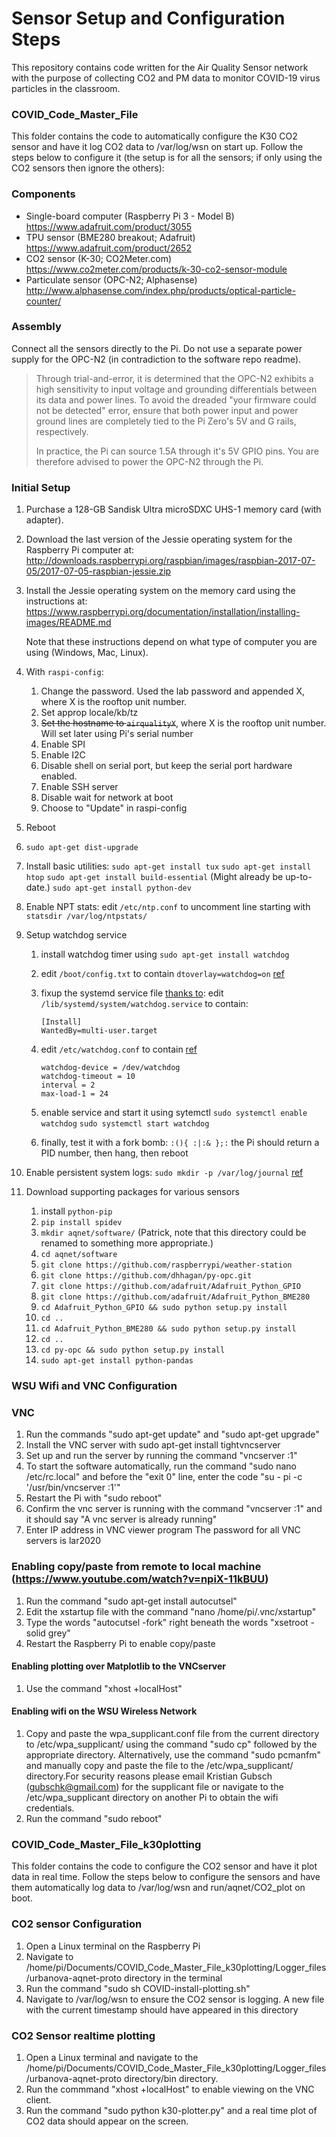 # Sensor Setup and Configuration Steps
This repository contains code written for the Air Quality Sensor network with the purpose of collecting CO2 and PM data to monitor COVID-19 virus particles in the classroom.

### COVID_Code_Master_File 
This folder contains the code to automatically configure the K30 CO2 sensor and have it log CO2 data to /var/log/wsn on start up. Follow the steps below to configure it (the setup is for all the sensors; if only using the CO2 sensors then ignore the others):

### Components

* Single-board computer (Raspberry Pi 3 - Model B)
    <https://www.adafruit.com/product/3055>
* TPU sensor (BME280 breakout; Adafruit)
    <https://www.adafruit.com/product/2652>
* CO2 sensor (K-30; CO2Meter.com)
    <https://www.co2meter.com/products/k-30-co2-sensor-module>
* Particulate sensor (OPC-N2; Alphasense)
    <http://www.alphasense.com/index.php/products/optical-particle-counter/>

### Assembly

Connect all the sensors directly to the Pi. Do not use a separate power supply
for the OPC-N2 (in contradiction to the software repo readme).

> Through trial-and-error, it is determined that the OPC-N2 exhibits a high
> sensitivity to input voltage and grounding differentials between its data
> and power lines. To avoid the dreaded "your firmware could not be detected"
> error, ensure that both power input and power ground lines are completely
> tied to the Pi Zero's 5V and G rails, respectively. 
>
> In practice, the Pi can source 1.5A through it's 5V GPIO pins. You are
> therefore advised to power the OPC-N2 through the Pi. 

### Initial Setup

1. Purchase a 128-GB Sandisk Ultra microSDXC UHS-1 memory card (with adapter).

2. Download the last version of the Jessie operating system for the Raspberry Pi computer at:
       http://downloads.raspberrypi.org/raspbian/images/raspbian-2017-07-05/2017-07-05-raspbian-jessie.zip

3. Install the Jessie operating system on the memory card using the instructions at:
       https://www.raspberrypi.org/documentation/installation/installing-images/README.md

   Note that these instructions depend on what type of computer you are using (Windows, Mac, Linux).

4. With `raspi-config`:
    1. Change the password. Used the lab password and appended X, where X is the rooftop unit number.
    2. Set approp locale/kb/tz
    3. ~~Set the hostname to `airqualityX`~~, where X is the rooftop unit number. 
            Will set later using Pi's serial number
    4. Enable SPI
    5. Enable I2C
    6. Disable shell on serial port, but keep the serial port hardware enabled.
    7. Enable SSH server
    8. Disable wait for network at boot
    9. Choose to "Update" in raspi-config
5. Reboot
6. `sudo apt-get dist-upgrade`
7. Install basic utilities:
    `sudo apt-get install tux`
    `sudo apt-get install htop`
    `sudo apt-get install build-essential`  (Might already be up-to-date.)
    `sudo apt-get install python-dev`



8. Enable NPT stats: edit `/etc/ntp.conf` to uncomment line starting
    with `statsdir /var/log/ntpstats/`

9. Setup watchdog service
    1. install watchdog timer using `sudo apt-get install watchdog`
    2. edit `/boot/config.txt` to contain `dtoverlay=watchdog=on`
       [ref](https://github.com/raspberrypi/linux/issues/1285#issuecomment-182264729)
    3. fixup the systemd service file [thanks to](https://kd8twg.net/2015/10/30/raspberry-pi-enabling-watchdog-on-raspbian-jessie/):
       edit `/lib/systemd/system/watchdog.service` to contain:

        ```
        [Install]
        WantedBy=multi-user.target
        ```

    4. edit `/etc/watchdog.conf` to contain
       [ref](https://blog.kmp.or.at/watchdog-for-raspberry-pi/)

        ```
        watchdog-device = /dev/watchdog
        watchdog-timeout = 10
        interval = 2
        max-load-1 = 24
        ```

    5. enable service and start it using sytemctl
        `sudo systemctl enable watchdog`
        `sudo systemctl start watchdog`
        
    6. finally, test it with a fork bomb: `:(){ :|:& };:`
       the Pi should return a PID number, then hang, then reboot

10. Enable persistent system logs: `sudo mkdir -p /var/log/journal`
    [ref](https://www.digitalocean.com/community/tutorials/how-to-use-journalctl-to-view-and-manipulate-systemd-logs)

11. Download supporting packages for various sensors
    1. install `python-pip`
    2. `pip install spidev`
    3. `mkdir aqnet/software/`   (Patrick, note that this directory could be renamed to something more appropriate.)
    4. `cd aqnet/software`
    3. `git clone https://github.com/raspberrypi/weather-station`
    4. `git clone https://github.com/dhhagan/py-opc.git`
    5. `git clone https://github.com/adafruit/Adafruit_Python_GPIO`
    6. `git clone https://github.com/adafruit/Adafruit_Python_BME280`
    7. `cd Adafruit_Python_GPIO && sudo python setup.py install`
    8. `cd ..`
    9. `cd Adafruit_Python_BME280 && sudo python setup.py install`
    10. `cd ..`
    11. `cd py-opc && sudo python setup.py install`
    12. `sudo apt-get install python-pandas`
    
    
### WSU Wifi and VNC Configuration

### VNC
1. Run the commands "sudo apt-get update" and "sudo apt-get upgrade"
2. Install the VNC server with sudo apt-get install tightvncserver
3. Set up and run the server by running the command "vncserver :1"
4. To start the software automatically, run the command "sudo nano /etc/rc.local" and before the "exit 0" line, enter the code "su - pi -c '/usr/bin/vncserver :1'"
5. Restart the Pi with "sudo reboot"
6. Confirm the vnc server is running with the command "vncserver :1" and it should say "A vnc server is already running"
7. Enter IP address in VNC viewer program
The password for all VNC servers is lar2020

### Enabling copy/paste from remote to local machine (https://www.youtube.com/watch?v=npiX-11kBUU)
	
1. Run the command "sudo apt-get install autocutsel"
2. Edit the xstartup file with the command "nano /home/pi/.vnc/xstartup"
3. Type the words "autocutsel -fork" right beneath the words "xsetroot -solid grey"
4. Restart the Raspberry Pi to enable copy/paste

#### Enabling plotting over Matplotlib to the VNCserver 

1. Use the command "xhost +localHost"
	
#### Enabling wifi on the WSU Wireless Network
1. Copy and paste the wpa_supplicant.conf file from the current directory to /etc/wpa_supplicant/ using the command "sudo cp" followed by the appropriate directory.
Alternatively, use the command "sudo pcmanfm" and manually copy and paste the file to the /etc/wpa_supplicant/ directory.For 
security reasons please email Kristian Gubsch (gubschk@gmail.com) for the supplicant file or navigate to the /etc/wpa_supplicant directory on another Pi to obtain the 
wifi credentials.
2. Run the command "sudo reboot" 

### COVID_Code_Master_File_k30plotting
This folder contains the code to configure the CO2 sensor and have it plot data in real time. Follow the steps below to configure the sensors and have them automatically log data to /var/log/wsn and run/aqnet/CO2_plot on boot.

### CO2 sensor Configuration
1. Open a Linux terminal on the Raspberry Pi
2. Navigate to /home/pi/Documents/COVID_Code_Master_File_k30plotting/Logger_files/urbanova-aqnet-proto directory in the terminal
3. Run the command "sudo sh COVID-install-plotting.sh"
4. Navigate to /var/log/wsn to ensure the CO2 sensor is logging. A new file with the current timestamp should have appeared in this directory

### CO2 Sensor realtime plotting
1. Open a Linux terminal and navigate to the /home/pi/Documents/COVID_Code_Master_File_k30plotting/Logger_files/urbanova-aqnet-proto directory/bin directory. 
2. Run the commmand "xhost +localHost" to enable viewing on the VNC client.
3. Run the command "sudo python k30-plotter.py" and a real time plot of CO2 data should appear on the screen.



